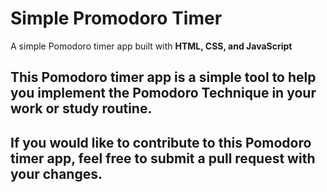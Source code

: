 # Simple Promodoro Timer
A simple Pomodoro timer app built with **HTML, CSS, and JavaScript**

This Pomodoro timer app is a simple tool to help you implement the Pomodoro Technique in your work or study routine.
---
If you would like to contribute to this Pomodoro timer app, feel free to submit a pull request with your changes. 
---
